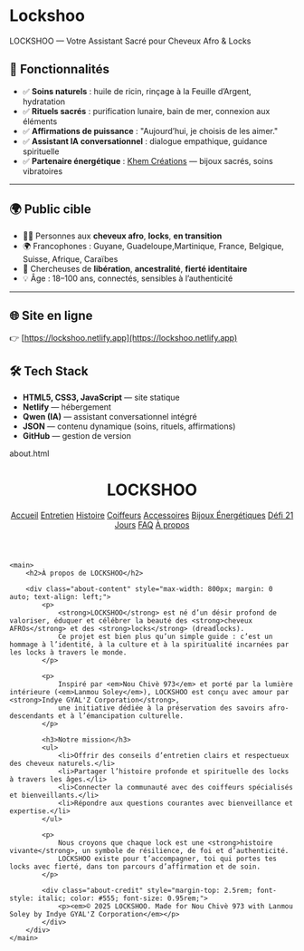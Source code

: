 # Lockshoo

LOCKSHOO — Votre Assistant Sacré pour Cheveux Afro & Locks

## 🚀 Fonctionnalités

- ✅ **Soins naturels** : huile de ricin, rinçage à la Feuille d’Argent, hydratation
- ✅ **Rituels sacrés** : purification lunaire, bain de mer, connexion aux éléments
- ✅ **Affirmations de puissance** : "Aujourd’hui, je choisis de les aimer."
- ✅ **Assistant IA conversationnel** : dialogue empathique, guidance spirituelle
- ✅ **Partenaire énergétique** : [Khem Créations](https://khemcreations.com) — bijoux sacrés, soins vibratoires

---

## 🌍 Public cible

- 🧑‍🦱 Personnes aux **cheveux afro**, **locks**, **en transition**
- 🌍 Francophones : Guyane, Guadeloupe,Martinique, France, Belgique, Suisse, Afrique, Caraïbes
- 🧠 Chercheuses de **libération**, **ancestralité**, **fierté identitaire**
- 💡 Âge : 18–100 ans, connectés, sensibles à l’authenticité


---

## 🌐 Site en ligne

👉 [https://lockshoo.netlify.app](https://lockshoo.netlify.app)


## 🛠️ Tech Stack

- **HTML5, CSS3, JavaScript** — site statique
- **Netlify** — hébergement
- **Qwen (IA)** — assistant conversationnel intégré
- **JSON** — contenu dynamique (soins, rituels, affirmations)
- **GitHub** — gestion de version




about.html

<!DOCTYPE html>
<html lang="fr">
<head>
    <meta charset="UTF-8">
    <meta name="viewport" content="width=device-width, initial-scale=1.0">
    <title>À propos - LOCKSHOO</title>
    <link rel="stylesheet" href="/styles.css">
</head>
<body>
    <header>
        <h1>LOCKSHOO</h1>
        <nav>
            <a href="/index.html">Accueil</a>
            <a href="/entretien.html">Entretien</a>
            <a href="/histoire.html">Histoire</a>
            <a href="/coiffeurs.html">Coiffeurs</a>
            <a href="/accessoires.html">Accessoires</a>
            <a href="/bijoux-energetiques.html">Bijoux Énergétiques</a>
            <a href="/defi-21-jours.html">Défi 21 Jours</a>
            <a href="/faq.html">FAQ</a>
            <a href="/about.html">À propos</a>
        </nav>
    </header>

    <main>
        <h2>À propos de LOCKSHOO</h2>

        <div class="about-content" style="max-width: 800px; margin: 0 auto; text-align: left;">
            <p>
                <strong>LOCKSHOO</strong> est né d’un désir profond de valoriser, éduquer et célébrer la beauté des <strong>cheveux AFROs</strong> et des <strong>locks</strong> (dreadlocks). 
                Ce projet est bien plus qu’un simple guide : c’est un hommage à l’identité, à la culture et à la spiritualité incarnées par les locks à travers le monde.
            </p>

            <p>
                Inspiré par <em>Nou Chivè 973</em> et porté par la lumière intérieure (<em>Lanmou Soley</em>), LOCKSHOO est conçu avec amour par <strong>Indye GYAL'Z Corporation</strong>, 
                une initiative dédiée à la préservation des savoirs afro-descendants et à l’émancipation culturelle.
            </p>

            <h3>Notre mission</h3>
            <ul>
                <li>Offrir des conseils d’entretien clairs et respectueux des cheveux naturels.</li>
                <li>Partager l’histoire profonde et spirituelle des locks à travers les âges.</li>
                <li>Connecter la communauté avec des coiffeurs spécialisés et bienveillants.</li>
                <li>Répondre aux questions courantes avec bienveillance et expertise.</li>
            </ul>

            <p>
                Nous croyons que chaque lock est une <strong>histoire vivante</strong>, un symbole de résilience, de foi et d’authenticité.
                LOCKSHOO existe pour t’accompagner, toi qui portes tes locks avec fierté, dans ton parcours d’affirmation et de soin.
            </p>

            <div class="about-credit" style="margin-top: 2.5rem; font-style: italic; color: #555; font-size: 0.95rem;">
                <p><em>© 2025 LOCKSHOO. Made for Nou Chivè 973 with Lanmou Soley by Indye GYAL'Z Corporation</em></p>
            </div>
        </div>
    </main>


